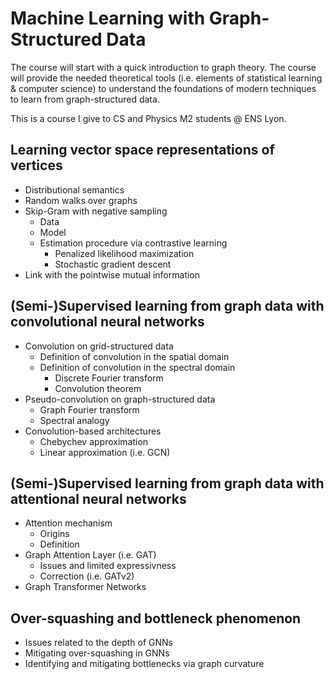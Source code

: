 # Machine Learning with Graph-Structured Data

The course will start with a quick introduction to graph theory. The course will provide the needed theoretical tools (i.e. elements of statistical learning & computer science) to understand the foundations of modern techniques to learn from graph-structured data.

This is a course I give to CS and Physics M2 students @ ENS Lyon.

## Learning vector space representations of vertices
- Distributional semantics
- Random walks over graphs
- Skip-Gram with negative sampling
  - Data
  - Model
  - Estimation procedure via contrastive learning
    - Penalized likelihood maximization
    - Stochastic gradient descent
- Link with the pointwise mutual information

## (Semi-)Supervised learning from graph data with convolutional neural networks
- Convolution on grid-structured data
  - Definition of convolution in the spatial domain
  - Definition of convolution in the spectral domain
    - Discrete Fourier transform
    - Convolution theorem
- Pseudo-convolution on graph-structured data
  - Graph Fourier transform
  - Spectral analogy
- Convolution-based architectures
  - Chebychev approximation
  - Linear approximation (i.e. GCN)

## (Semi-)Supervised learning from graph data with attentional neural networks
- Attention mechanism
  - Origins
  - Definition
- Graph Attention Layer (i.e. GAT)
  - Issues and limited expressivness
  - Correction (i.e. GATv2)
- Graph Transformer Networks

## Over-squashing and bottleneck phenomenon
- Issues related to the depth of GNNs
- Mitigating over-squashing in GNNs
- Identifying and mitigating bottlenecks via graph curvature

